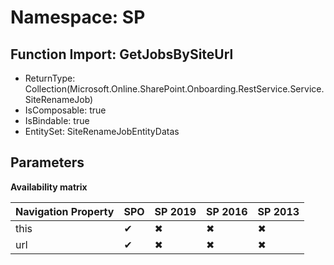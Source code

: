 # Namespace: SP

## Function Import: GetJobsBySiteUrl

- ReturnType: Collection(Microsoft.Online.SharePoint.Onboarding.RestService.Service.SiteRenameJob)
- IsComposable: true
- IsBindable: true
- EntitySet: SiteRenameJobEntityDatas

## Parameters

**Availability matrix**

Navigation Property | SPO | SP 2019 | SP 2016 | SP 2013
----------|-----|---------|---------|--------
this | ✔ | ✖ | ✖ | ✖
url | ✔ | ✖ | ✖ | ✖

